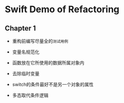 # Swift Demo of Refactoring

## Chapter 1

- 重构前编写尽量全的`测试用例`

- 变量名规范化

- 函数放在它所使用的数据所属对象内

- 去除临时变量

- switch的条件最好不是另一个对象的属性

- 多态取代条件逻辑

